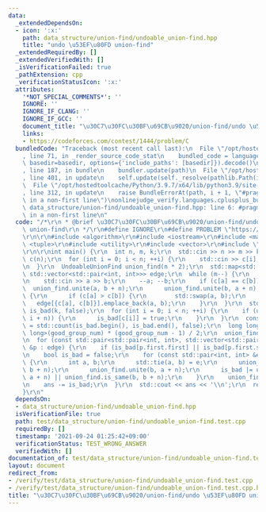 ```yaml
---
data:
  _extendedDependsOn:
  - icon: ':x:'
    path: data_structure/union-find/undoable_union-find.hpp
    title: "undo \u53EF\u80FD union-find"
  _extendedRequiredBy: []
  _extendedVerifiedWith: []
  _isVerificationFailed: true
  _pathExtension: cpp
  _verificationStatusIcon: ':x:'
  attributes:
    '*NOT_SPECIAL_COMMENTS*': ''
    IGNORE: ''
    IGNORE_IF_CLANG: ''
    IGNORE_IF_GCC: ''
    document_title: "\u30C7\u30FC\u30BF\u69CB\u9020/union-find/undo \u53EF\u80FD union-find"
    links:
    - https://codeforces.com/contest/1444/problem/C
  bundledCode: "Traceback (most recent call last):\n  File \"/opt/hostedtoolcache/Python/3.9.7/x64/lib/python3.9/site-packages/onlinejudge_verify/documentation/build.py\"\
    , line 71, in _render_source_code_stat\n    bundled_code = language.bundle(stat.path,\
    \ basedir=basedir, options={'include_paths': [basedir]}).decode()\n  File \"/opt/hostedtoolcache/Python/3.9.7/x64/lib/python3.9/site-packages/onlinejudge_verify/languages/cplusplus.py\"\
    , line 187, in bundle\n    bundler.update(path)\n  File \"/opt/hostedtoolcache/Python/3.9.7/x64/lib/python3.9/site-packages/onlinejudge_verify/languages/cplusplus_bundle.py\"\
    , line 401, in update\n    self.update(self._resolve(pathlib.Path(included), included_from=path))\n\
    \  File \"/opt/hostedtoolcache/Python/3.9.7/x64/lib/python3.9/site-packages/onlinejudge_verify/languages/cplusplus_bundle.py\"\
    , line 312, in update\n    raise BundleErrorAt(path, i + 1, \"#pragma once found\
    \ in a non-first line\")\nonlinejudge_verify.languages.cplusplus_bundle.BundleErrorAt:\
    \ data_structure/union-find/undoable_union-find.hpp: line 6: #pragma once found\
    \ in a non-first line\n"
  code: "/*\r\n * @brief \u30C7\u30FC\u30BF\u69CB\u9020/union-find/undo \u53EF\u80FD\
    \ union-find\r\n */\r\n#define IGNORE\r\n#define PROBLEM \"https://codeforces.com/contest/1444/problem/C\"\
    \r\n\r\n#include <algorithm>\r\n#include <iostream>\r\n#include <map>\r\n#include\
    \ <tuple>\r\n#include <utility>\r\n#include <vector>\r\n#include \"../../../data_structure/union-find/undoable_union-find.hpp\"\
    \r\n\r\nint main() {\r\n  int n, m, k;\r\n  std::cin >> n >> m >> k;\r\n  std::vector<int>\
    \ c(n);\r\n  for (int i = 0; i < n; ++i) {\r\n    std::cin >> c[i];\r\n    --c[i];\r\
    \n  }\r\n  UndoableUnionFind union_find(n * 2);\r\n  std::map<std::pair<int, int>,\
    \ std::vector<std::pair<int, int>>> edge;\r\n  while (m--) {\r\n    int a, b;\r\
    \n    std::cin >> a >> b;\r\n    --a; --b;\r\n    if (c[a] == c[b]) {\r\n    \
    \  union_find.unite(a, b + n);\r\n      union_find.unite(b, a + n);\r\n    } else\
    \ {\r\n      if (c[a] > c[b]) {\r\n        std::swap(a, b);\r\n      }\r\n   \
    \   edge[{c[a], c[b]}].emplace_back(a, b);\r\n    }\r\n  }\r\n  std::vector<int>\
    \ is_bad(k, false);\r\n  for (int i = 0; i < n; ++i) {\r\n    if (union_find.is_same(i,\
    \ i + n)) {\r\n      is_bad[c[i]] = true;\r\n    }\r\n  }\r\n  const int good_group_num\
    \ = std::count(is_bad.begin(), is_bad.end(), false);\r\n  long long ans = static_cast<long\
    \ long>(good_group_num) * (good_group_num - 1) / 2;\r\n  union_find.snapshot();\r\
    \n  for (const std::pair<std::pair<int, int>, std::vector<std::pair<int, int>>>\
    \ &p : edge) {\r\n    if (is_bad[p.first.first] || is_bad[p.first.second]) continue;\r\
    \n    bool is_bad = false;\r\n    for (const std::pair<int, int> &e : p.second)\
    \ {\r\n      int a, b;\r\n      std::tie(a, b) = e;\r\n      union_find.unite(a,\
    \ b + n);\r\n      union_find.unite(b, a + n);\r\n      is_bad |= union_find.is_same(a,\
    \ a + n) || union_find.is_same(b, b + n);\r\n    }\r\n    union_find.rollback();\r\
    \n    ans -= is_bad;\r\n  }\r\n  std::cout << ans << '\\n';\r\n  return 0;\r\n\
    }\r\n"
  dependsOn:
  - data_structure/union-find/undoable_union-find.hpp
  isVerificationFile: true
  path: test/data_structure/union-find/undoable_union-find.test.cpp
  requiredBy: []
  timestamp: '2021-09-24 01:25:42+09:00'
  verificationStatus: TEST_WRONG_ANSWER
  verifiedWith: []
documentation_of: test/data_structure/union-find/undoable_union-find.test.cpp
layout: document
redirect_from:
- /verify/test/data_structure/union-find/undoable_union-find.test.cpp
- /verify/test/data_structure/union-find/undoable_union-find.test.cpp.html
title: "\u30C7\u30FC\u30BF\u69CB\u9020/union-find/undo \u53EF\u80FD union-find"
---
```

